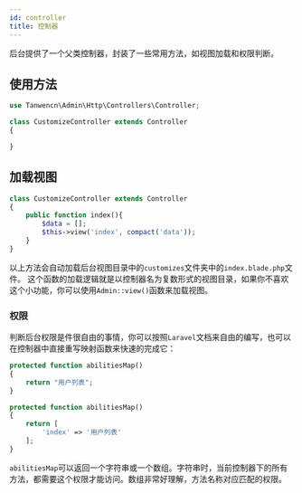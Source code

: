 ```yaml
---
id: controller
title: 控制器
---
```


后台提供了一个父类控制器，封装了一些常用方法，如视图加载和权限判断。

## 使用方法
```php
use Tanwencn\Admin\Http\Controllers\Controller;

class CustomizeController extends Controller
{

}
```

## 加载视图
```php
class CustomizeController extends Controller
{
    public function index(){
        $data = [];
        $this->view('index', compact('data'));
    }
}
```
以上方法会自动加载后台视图目录中的```customizes```文件夹中的```index.blade.php```文件。
这个函数的加载逻辑就是以控制器名为复数形式的视图目录，如果你不喜欢这个小功能，你可以使用```Admin::view()```函数来加载视图。

### 权限
判断后台权限是件很自由的事情，你可以按照```Laravel```文档来自由的编写，也可以在控制器中直接重写映射函数来快速的完成它：
```php
protected function abilitiesMap()
{
    return "用户列表";
}
```
```php
protected function abilitiesMap()
{
    return [
        'index' => '用户列表'
    ];
}
```
```abilitiesMap```可以返回一个字符串或一个数组。字符串时，当前控制器下的所有方法，都需要这个权限才能访问。数组非常好理解，方法名称对应匹配的权限。